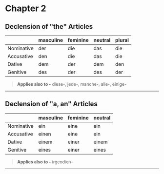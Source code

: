 # Chapter 2

## Declension of "the" Articles

|           | masculine|feminine | neutral |  plural |
|-----------|----------|---------|---------|---------|
| Nominative|    der   |   die   |  das    |  die    |
| Accusative|    den   |   die   |  das    |  die    |
| Dative    |    dem   |   der   |  dem    |  den    |
| Genitive  |    des   |   der   |  des    |  der    |

> **Applies also to -**  diese-, jede-, manche-, alle-, einige-

---

## Declension of "a, an" Articles

|           | masculine| feminine| neutral|
|-----------|----------|---------|--------|
| Nominative| ein      | eine    | ein    |
| Accusative| einen    | eine    | ein    |
| Dative    | einem    | einer   | einem  |
| Genitive  | eines    | einer   | eines  |

> **Applies also to -**  irgendien-

---
